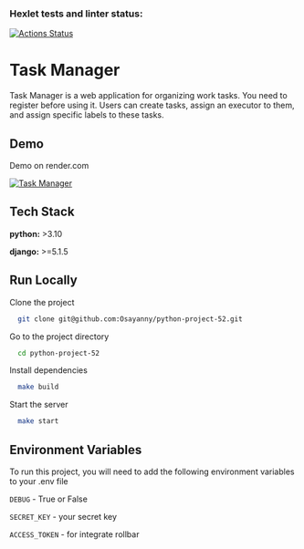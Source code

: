 ### Hexlet tests and linter status:
[![Actions Status](https://github.com/Osayanny/python-project-52/actions/workflows/hexlet-check.yml/badge.svg)](https://github.com/Osayanny/python-project-52/actions)


# Task Manager

Task Manager is a web application for organizing work tasks. You need to register before using it. Users can create tasks, assign an executor to them, and assign specific labels to these tasks.

## Demo

Demo on render.com

[![Task Manager](https://python-project-52-eyl8.onrender.com/)](https://python-project-52-eyl8.onrender.com/)


## Tech Stack

**python:** >3.10

**django:** >=5.1.5



## Run Locally

Clone the project

```bash
  git clone git@github.com:Osayanny/python-project-52.git
```

Go to the project directory

```bash
  cd python-project-52
```

Install dependencies

```bash
  make build
```

Start the server

```bash
  make start
```


## Environment Variables

To run this project, you will need to add the following environment variables to your .env file

`DEBUG` - True or False

`SECRET_KEY` - your secret key

`ACCESS_TOKEN` - for integrate rollbar

